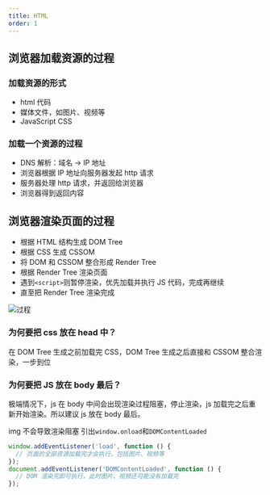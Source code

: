 ```yaml
---
title: HTML
order: 1
---
```


## 浏览器加载资源的过程

### 加载资源的形式

- html 代码
- 媒体文件，如图片、视频等
- JavaScript CSS

### 加载一个资源的过程

- DNS 解析：域名 -> IP 地址
- 浏览器根据 IP 地址向服务器发起 http 请求
- 服务器处理 http 请求，并返回给浏览器
- 浏览器得到返回内容

## 浏览器渲染页面的过程

- 根据 HTML 结构生成 DOM Tree
- 根据 CSS 生成 CSSOM
- 将 DOM 和 CSSOM 整合形成 Render Tree
- 根据 Render Tree 渲染页面
- 遇到`<script>`则暂停渲染，优先加载并执行 JS 代码，完成再继续
- 直至把 Render Tree 渲染完成

![过程](https://pic3.zhimg.com/v2-1f9f6062ac51ed944e2dcbfd618636ca_r.jpg)

### 为何要把 css 放在 head 中？

在 DOM Tree 生成之前加载完 CSS，DOM Tree 生成之后直接和 CSSOM 整合渲染，一步到位

### 为何要把 JS 放在 body 最后？

极端情况下，js 在 body 中间会出现渲染过程阻塞，停止渲染，js 加载完之后重新开始渲染。所以建议 js 放在 body 最后。

img 不会导致渲染阻塞
引出`window.onload`和`DOMContentLoaded`

```js
window.addEventListener('load', function () {
  // 页面的全部资源加载完才会执行，包括图片、视频等
});
document.addEventListener('DOMContentLoaded', function () {
  // DOM 渲染完即可执行，此时图片、视频还可能没有加载完
});
```
